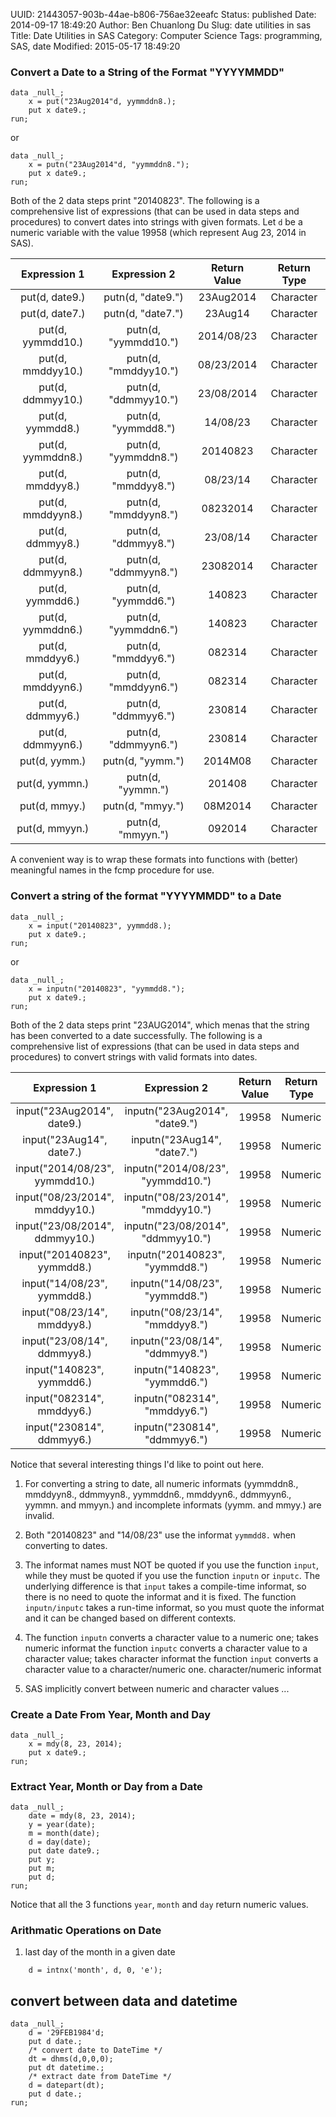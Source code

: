 UUID: 21443057-903b-44ae-b806-756ae32eeafc
Status: published
Date: 2014-09-17 18:49:20
Author: Ben Chuanlong Du
Slug: date utilities in sas
Title: Date Utilities in SAS
Category: Computer Science
Tags: programming, SAS, date
Modified: 2015-05-17 18:49:20

### Convert a Date to a String of the Format "YYYYMMDD"

    data _null_;
        x = put("23Aug2014"d, yymmddn8.);
        put x date9.;
    run;

or

    data _null_;
        x = putn("23Aug2014"d, "yymmddn8.");
        put x date9.;
    run;

Both of the 2 data steps print "20140823".
The following is a comprehensive list of expressions 
(that can be used in data steps and procedures)
to convert dates into strings with given formats. 
Let `d` be a numeric variable with the value 19958 
(which represent Aug 23, 2014 in SAS).

|Expression 1|Expression 2|Return Value|Return Type|
|:------------:|:------------:|:------------:|:-----------:|
|put(d, date9.)|putn(d, "date9.")|23Aug2014|Character|
|put(d, date7.)|putn(d, "date7.")|23Aug14|Character|
|put(d, yymmdd10.)|putn(d, "yymmdd10.")|2014/08/23|Character|
|put(d, mmddyy10.)|putn(d, "mmddyy10.")|08/23/2014|Character|
|put(d, ddmmyy10.)|putn(d, "ddmmyy10.")|23/08/2014|Character|
|put(d, yymmdd8.)|putn(d, "yymmdd8.")|14/08/23|Character|
|put(d, yymmddn8.)|putn(d, "yymmddn8.")|20140823|Character|
|put(d, mmddyy8.)|putn(d, "mmddyy8.")|08/23/14|Character|
|put(d, mmddyyn8.)|putn(d, "mmddyyn8.")|08232014|Character|
|put(d, ddmmyy8.)|putn(d, "ddmmyy8.")|23/08/14|Character|
|put(d, ddmmyyn8.)|putn(d, "ddmmyyn8.")|23082014|Character|
|put(d, yymmdd6.)|putn(d, "yymmdd6.")|140823|Character|
|put(d, yymmddn6.)|putn(d, "yymmddn6.")|140823|Character|
|put(d, mmddyy6.)|putn(d, "mmddyy6.")|082314|Character|
|put(d, mmddyyn6.)|putn(d, "mmddyyn6.")|082314|Character|
|put(d, ddmmyy6.)|putn(d, "ddmmyy6.")|230814|Character|
|put(d, ddmmyyn6.)|putn(d, "ddmmyyn6.")|230814|Character|
|put(d, yymm.)|putn(d, "yymm.")|2014M08|Character|
|put(d, yymmn.)|putn(d, "yymmn.")|201408|Character|
|put(d, mmyy.)|putn(d, "mmyy.")|08M2014|Character|
|put(d, mmyyn.)|putn(d, "mmyyn.")|092014|Character|

A convenient way is to wrap these formats 
into functions with (better) meaningful names in the fcmp procedure for use.

### Convert a string of the format "YYYYMMDD" to a Date

    data _null_;
        x = input("20140823", yymmdd8.);
        put x date9.;
    run;

or

    data _null_;
        x = inputn("20140823", "yymmdd8.");
        put x date9.;
    run;

Both of the 2 data steps print "23AUG2014",
which menas that the string has been converted to a date successfully.
The following is a comprehensive list of expressions
(that can be used in data steps and procedures)
to convert strings with valid formats into dates.

|Expression 1|Expression 2|Return Value|Return Type|
|:------------:|:------------:|:------------:|:-----------:|
|input("23Aug2014", date9.)|inputn("23Aug2014", "date9.")|19958|Numeric|
|input("23Aug14", date7.)|inputn("23Aug14", "date7.")|19958|Numeric|
|input("2014/08/23", yymmdd10.)|inputn("2014/08/23", "yymmdd10.")|19958|Numeric|
|input("08/23/2014", mmddyy10.)|inputn("08/23/2014", "mmddyy10.")|19958|Numeric|
|input("23/08/2014", ddmmyy10.)|inputn("23/08/2014", "ddmmyy10.")|19958|Numeric|
|input("20140823", yymmdd8.)|inputn("20140823", "yymmdd8.")|19958|Numeric|
|input("14/08/23", yymmdd8.)|inputn("14/08/23", "yymmdd8.")|19958|Numeric|
|input("08/23/14", mmddyy8.)|inputn("08/23/14", "mmddyy8.")|19958|Numeric|
|input("23/08/14", ddmmyy8.)|inputn("23/08/14", "ddmmyy8.")|19958|Numeric|
|input("140823", yymmdd6.)|inputn("140823", "yymmdd6.")|19958|Numeric|
|input("082314", mmddyy6.)|inputn("082314", "mmddyy6.")|19958|Numeric|
|input("230814", ddmmyy6.)|inputn("230814", "ddmmyy6.")|19958|Numeric|

Notice that several interesting things I'd like to point out here.

1. For converting a string to date, 
all numeric informats 
(yymmddn8., mmddyyn8., ddmmyyn8., yymmddn6., mmddyyn6., ddmmyyn6., yymmn. and mmyyn.)
and incomplete informats (yymm. and mmyy.) are invalid.

2. Both "20140823" and "14/08/23" use the informat `yymmdd8.`
when converting to dates.

3. The informat names must NOT be quoted if you use the function `input`,
while they must be quoted if you use the function `inputn` or `inputc`.
The underlying difference is that `input` takes a compile-time informat,
so there is no need to quote the informat and it is fixed.
The function `inputn/inputc` takes a run-time informat,
so you must quote the informat and it can be changed based on different contexts.

2. The function `inputn` converts a character value to a numeric one;
takes numeric informat
the function `inputc` converts a character value to a character value;
takes character informat
the function `input` converts a character value to a character/numeric one.
character/numeric informat

3. SAS implicitly convert between numeric and character values ...

### Create a Date From Year, Month and Day

    data _null_;
        x = mdy(8, 23, 2014);
        put x date9.;
    run;

### Extract Year, Month or Day from a Date

    data _null_;
        date = mdy(8, 23, 2014);
        y = year(date);
        m = month(date);
        d = day(date);
        put date date9.;
        put y;
        put m;
        put d;
    run;

Notice that all the 3 functions `year`, `month` and `day` return numeric values.

### Arithmatic Operations on Date

1. last day of the month in a given date
```SAS
    d = intnx('month', d, 0, 'e');
```

## convert between data and datetime
```SAS
data _null_;
    d = '29FEB1984'd;
    put d date.;
    /* convert date to DateTime */
    dt = dhms(d,0,0,0);
    put dt datetime.;
    /* extract date from DateTime */
    d = datepart(dt);
    put d date.;
run;
```
